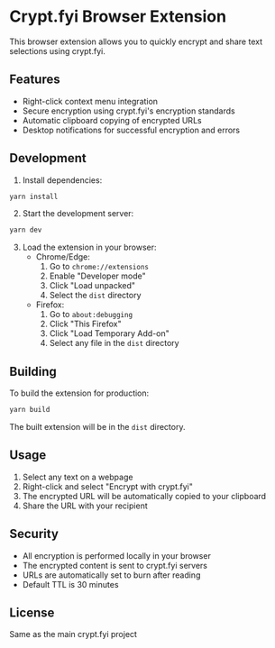 # Crypt.fyi Browser Extension

This browser extension allows you to quickly encrypt and share text selections using crypt.fyi.

## Features

- Right-click context menu integration
- Secure encryption using crypt.fyi's encryption standards
- Automatic clipboard copying of encrypted URLs
- Desktop notifications for successful encryption and errors

## Development

1. Install dependencies:

```bash
yarn install
```

2. Start the development server:

```bash
yarn dev
```

3. Load the extension in your browser:
   - Chrome/Edge:
     1. Go to `chrome://extensions`
     2. Enable "Developer mode"
     3. Click "Load unpacked"
     4. Select the `dist` directory
   - Firefox:
     1. Go to `about:debugging`
     2. Click "This Firefox"
     3. Click "Load Temporary Add-on"
     4. Select any file in the `dist` directory

## Building

To build the extension for production:

```bash
yarn build
```

The built extension will be in the `dist` directory.

## Usage

1. Select any text on a webpage
2. Right-click and select "Encrypt with crypt.fyi"
3. The encrypted URL will be automatically copied to your clipboard
4. Share the URL with your recipient

## Security

- All encryption is performed locally in your browser
- The encrypted content is sent to crypt.fyi servers
- URLs are automatically set to burn after reading
- Default TTL is 30 minutes

## License

Same as the main crypt.fyi project
